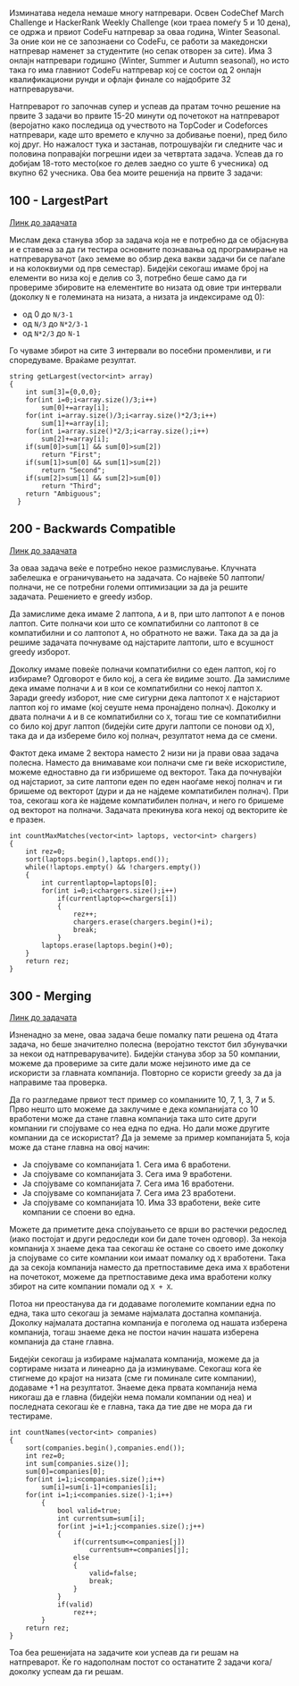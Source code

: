 Изминатава недела немаше многу натпревари. Освен CodeChef March Challenge и HackerRank Weekly Challenge (кои траеа помеѓу 5 и 10 дена), се одржа и првиот CodeFu натпревар за оваа година, Winter Seasonal. За оние кои не се запознаени со CodeFu, се работи за македонски натпревар наменет за студентите (но сепак отворен за сите). Има 3 онлајн натпревари годишно (Winter, Summer и Autumn seasonal), но исто така го има главниот CodeFu натпревар кој се состои од 2 онлајн квалификациони рунди и офлајн финале со најдобрите 32 натпреварувачи.

Натпреварот го започнав супер и успеав да пратам точно решение на првите 3 задачи во првите 15-20 минути од почетокот на натпреварот (веројатно како последица од учеството на TopCoder и Codeforces натпревари, каде што времето е клучно за добивање поени), пред било кој друг. Но нажалост тука и застанав, потрошувајќи ги следните час и половина поправајќи погрешни идеи за четвртата задача. Успеав да го добијам 18-тото место(кое го делев заедно со уште 6 учесника) од вкупно 62 учесника. Ова беа моите решенија на првите 3 задачи:

## 100 - LargestPart

[Линк до задачата](http://codefu.mk/codefu2015winter.html?subpage=problem&amp;problemid=2145)

Мислам дека станува збор за задача која не е потребно да се објаснува и е ставена за да ги тестира основните познавања од програмирање на натпреварувачот (ако земеме во обзир дека вакви задачи би се паѓале и на колоквиуми од прв семестар). Бидејќи секогаш имаме број на елементи во низа кој е делив со 3, потребно беше само да ги провериме збировите на елементите во низата од овие три интервали (доколку `N` е големината на низата, а низата ја индексираме од 0):

 * од 0 до `N/3-1`
 * од `N/3` до `N*2/3-1`
 * од `N*2/3` до `N-1`

Го чуваме збирот на сите 3 интервали во посебни променливи, и ги споредуваме. Враќаме резултат.

```
string getLargest(vector<int> array)
{
    int sum[3]={0,0,0};
    for(int i=0;i<array.size()/3;i++)
        sum[0]+=array[i];
    for(int i=array.size()/3;i<array.size()*2/3;i++)
        sum[1]+=array[i];
    for(int i=array.size()*2/3;i<array.size();i++)
        sum[2]+=array[i];
    if(sum[0]>sum[1] && sum[0]>sum[2])
        return "First";
    if(sum[1]>sum[0] && sum[1]>sum[2])
        return "Second";
    if(sum[2]>sum[1] && sum[2]>sum[0])
        return "Third";
    return "Ambiguous";
  }
```

## 200 - Backwards Compatible

[Линк до задачата](http://codefu.mk/codefu2015winter.html?subpage=problem&amp;problemid=2146)

За оваа задача веќе е потребно некое размислување. Клучната забелешка е ограничувањето на задачата. Со највеќе 50 лаптопи/полначи, не се потребни големи оптимизации за да ја решите задачата. Решението е greedy избор.

Да замислиме дека имаме 2 лаптопа, `A` и `B`, при што лаптопот `A` е понов лаптоп. Сите полначи кои што се компатибилни со лаптопот `B` се компатибилни и со лаптопот `A`, но обратното не важи. Така да за да ја решиме задачата почнуваме од најстарите лаптопи, што е всушност greedy изборот.

Доколку имаме повеќе полначи компатибилни со еден лаптоп, кој го избираме? Одговорот е било кој, а сега ќе видиме зошто. Да замислиме дека имаме полначи `A` и `B` кои се компатибилни со некој лаптоп `X`. Заради greedy изборот, ние сме сигурни дека лаптопот `X` е најстариот лаптоп кој го имаме (кој сеуште нема пронајдено полнач). Доколку и двата полначи `A` и `B` се компатибилни со `X`, тогаш тие се компатибилни со било кој друг лаптоп (бидејќи сите други лаптопи се понови од `X`), така да и да избереме било кој полнач, резултатот нема да се смени.

Фактот дека имаме 2 вектора наместо 2 низи ни ја прави оваа задача полесна. Наместо да внимаваме кои полначи сме ги веќе искористиле, можеме едноставно да ги избришеме од векторот. Така да почнувајќи од најстариот, за сите лаптопи еден по еден наоѓаме некој полнач и ги бришеме од векторот (дури и да не најдеме компатибилен полнач). При тоа, секогаш кога ќе најдеме компатибилен полнач, и него го бришеме од векторот на полначи. Задачата прекинува кога некој од векторите ќе е празен.

```
int countMaxMatches(vector<int> laptops, vector<int> chargers)
{
    int rez=0;
    sort(laptops.begin(),laptops.end());
    while(!laptops.empty() && !chargers.empty())
    {
        int currentlaptop=laptops[0];
        for(int i=0;i<chargers.size();i++)
            if(currentlaptop<=chargers[i])
            {
                rez++;
                chargers.erase(chargers.begin()+i);
                break;
            }
        laptops.erase(laptops.begin()+0);
    }
    return rez;
}
```

## 300 - Merging

[Линк до задачата](http://codefu.mk/codefu2015winter.html?subpage=problem&amp;problemid=2147)

Изненадно за мене, оваа задача беше помалку пати решена од 4тата задача, но беше значително полесна (веројатно текстот бил збунувачки за некои од натпреварувачите). Бидејќи станува збор за 50 компании, можеме да провериме за сите дали може нејзиното име да се искористи за главната компанија. Повторно се користи greedy за да ја направиме таа проверка.

Да го разгледаме првиот тест пример со компаниите 10, 7, 1, 3, 7 и 5. Прво нешто што можеме да заклучиме е дека компанијата со 10 вработени може да стане главна компанија така што сите други компании ги спојуваме со неа една по една. Но дали може другите компании да се искористат? Да ја земеме за пример компанијата 5, која може да стане главна на овој начин:

 * Ја спојуваме со компанијата 1. Сега има 6 вработени.
 * Ја спојуваме со компанијата 3. Сега има 9 вработени.
 * Ја спојуваме со компанијата 7. Сега има 16 вработени.
 * Ја спојуваме со компанијата 7. Сега има 23 вработени.
 * Ја спојуваме со компанијата 10. Има 33 вработени, веќе сите компании се споени во една.

Можете да приметите дека спојувањето се врши во растечки редослед (иако постојат и други редоследи кои би дале точен одговор). За некоја компанија `X` знаеме дека таа секогаш ќе остане со своето име доколку ја спојуваме со сите компании кои имаат помалку од `X` вработени. Така да за секоја компанија наместо да претпоставиме дека има `X` вработени на почетокот, можеме да претпоставиме дека има вработени колку збирот на сите компании помали од `X + X`.

Потоа ни преостанува да ги додаваме поголемите компании една по една, така што секогаш ја земаме најмалата достапна компанија. Доколку најмалата достапна компанија е поголема од нашата изберена компанија, тогаш знаеме дека не постои начин нашата изберена компанија да стане главна.

Бидејќи секогаш ја избираме најмалата компанија, можеме да ја сортираме низата и линеарно да ја изминуваме. Секогаш кога ќе стигнеме до крајот на низата (сме ги поминале сите компании), додаваме +1 на резултатот. Знаеме дека првата компанија нема никогаш да е главна (бидејќи нема помали компании од неа) и последната секогаш ќе е главна, така да тие две не мора да ги тестираме.

```
int countNames(vector<int> companies)
{
    sort(companies.begin(),companies.end());
    int rez=0;
    int sum[companies.size()];
    sum[0]=companies[0];
    for(int i=1;i<companies.size();i++)
        sum[i]=sum[i-1]+companies[i];
    for(int i=1;i<companies.size()-1;i++)
        {
            bool valid=true;
            int currentsum=sum[i];
            for(int j=i+1;j<companies.size();j++)
            {
                if(currentsum<=companies[j])
                    currentsum+=companies[j];
                else
                {
                    valid=false;
                    break;
                }
            }
            if(valid)
                rez++;
        }
    return rez;
}
```

Тоа беа решенијата на задачите кои успеав да ги решам на натпреварот. Ќе го надополнам постот со останатите 2 задачи кога/доколку успеам да ги решам.
